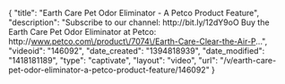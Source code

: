 {
    "title": "Earth Care Pet Odor Eliminator - A Petco Product Feature",
    "description": "Subscribe to our channel: http:\/\/bit.ly\/12dY9oO Buy the Earth Care Pet Odor Eliminator at Petco: http:\/\/www.petco.com\/product\/7074\/Earth-Care-Clear-the-Air-P...",
    "videoid": "146092",
    "date_created": "1394818939",
    "date_modified": "1418181189",
    "type": "captivate",
    "layout": "video",
    "url": "\/v\/earth-care-pet-odor-eliminator-a-petco-product-feature\/146092"
}